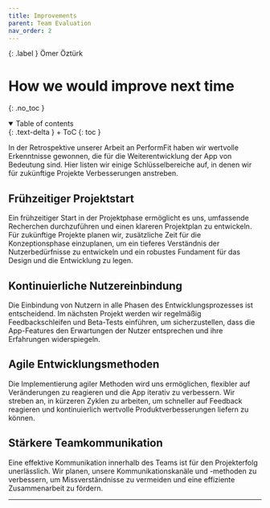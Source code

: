```yaml
---
title: Improvements
parent: Team Evaluation
nav_order: 2
---
```


{: .label }
Ömer Öztürk

# How we would improve next time
{: .no_toc }

<details open markdown="block">
{: .text-delta }
<summary>Table of contents</summary>
+ ToC
{: toc }
</details>



In der Retrospektive unserer Arbeit an PerformFit haben wir wertvolle Erkenntnisse gewonnen, die für die Weiterentwicklung der App von Bedeutung sind. Hier listen wir einige Schlüsselbereiche auf, in denen wir für zukünftige Projekte Verbesserungen anstreben.

## Frühzeitiger Projektstart

Ein frühzeitiger Start in der Projektphase ermöglicht es uns, umfassende Recherchen durchzuführen und einen klareren Projektplan zu entwickeln. Für zukünftige Projekte planen wir, zusätzliche Zeit für die Konzeptionsphase einzuplanen, um ein tieferes Verständnis der Nutzerbedürfnisse zu entwickeln und ein robustes Fundament für das Design und die Entwicklung zu legen.

## Kontinuierliche Nutzereinbindung

Die Einbindung von Nutzern in alle Phasen des Entwicklungsprozesses ist entscheidend. Im nächsten Projekt werden wir regelmäßig Feedbackschleifen und Beta-Tests einführen, um sicherzustellen, dass die App-Features den Erwartungen der Nutzer entsprechen und ihre Erfahrungen widerspiegeln.

## Agile Entwicklungsmethoden

Die Implementierung agiler Methoden wird uns ermöglichen, flexibler auf Veränderungen zu reagieren und die App iterativ zu verbessern. Wir streben an, in kürzeren Zyklen zu arbeiten, um schneller auf Feedback reagieren und kontinuierlich wertvolle Produktverbesserungen liefern zu können.


## Stärkere Teamkommunikation

Eine effektive Kommunikation innerhalb des Teams ist für den Projekterfolg unerlässlich. Wir planen, unsere Kommunikationskanäle und -methoden zu verbessern, um Missverständnisse zu vermeiden und eine effiziente Zusammenarbeit zu fördern.

---

